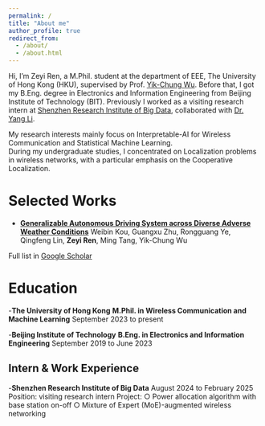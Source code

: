 ```yaml
---
permalink: /
title: "About me"
author_profile: true
redirect_from: 
  - /about/
  - /about.html
---
```


Hi, I’m Zeyi Ren, a M.Phil. student at the department of EEE, The University of Hong Kong (HKU), supervised by Prof. [Yik-Chung Wu](https://www.eee.hku.hk/~ycwu/). Before that, I got my B.Eng. degree in Electronics and Information Engineering from Beijing Institute of Technology (BIT). Previously I worked as a visiting research intern at [Shenzhen Research Institute of Big Data](https://www.sribd.cn/), collaborated with [Dr. Yang Li](https://www.researchgate.net/profile/Yang-Li-196).

My research interests mainly focus on Interpretable-AI for Wireless Communication and Statistical Machine Learning.<br>
During my undergraduate studies, I concentrated on Localization problems in wireless networks, with a particular emphasis on the Cooperative Localization.

Selected Works
======
- [**Generalizable Autonomous Driving System across Diverse Adverse Weather Conditions**](https://arxiv.org/abs/2409.14737)
Weibin Kou, Guangxu Zhu, Rongguang Ye, Qingfeng Lin, **Zeyi Ren**, Ming Tang, Yik-Chung Wu

Full list in [Google Scholar](https://scholar.google.com/citations?user=bdkdiw4AAAAJ&hl=en)

Education
======
-**The University of Hong Kong**
 **M.Phil. in Wireless Communication and Machine Learning**
 September 2023 to present

 -**Beijing Institute of Technology**
 **B.Eng. in Electronics and Information Engineering**
 September 2019 to June 2023

Intern & Work Experience
------
-**Shenzhen Research Institute of Big Data**
August 2024 to February 2025
Position: visiting research intern
Project:
  ○ Power allocation algorithm with base station on-off
  ○ Mixture of Expert (MoE)-augmented wireless networking

